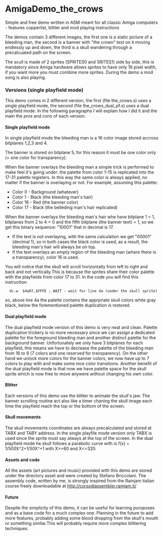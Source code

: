 # AmigaDemo_the_crows
Simple and free demo written in ASM meant for all classic Amiga computers - features copperlist, blitter and mod playing instructions

The demos contain 3 different images, the first one is a static picture of a bleeding man, the second is a banner with "the crown" text on it moving endlessly up and down, the third is a skull wandering through a precalcuated path on the screen.

The scull is made of 2 sprites (SPRITES0 and SRITES1) side by side, this is mandatory since Amiga hardware allows sprites to have only 16 pixel width, if you want more you must combine more sprites.
During the demo a mod song is also playing.

### Versions (single playfield mode)
This demo comes in 2 different version, the first (file the_crows.s) uses a single playfield mode, the second (file the_crows_dual_pf.s) uses a dual playfield mode.
In the following paragraphs I will explain how I did it and the main the pros and cons of each version.

#### Single playfield mode
In single playfield mode the bleeding man is a 16 color image stored accross bitplanes 1,2,3 and 4.

The banner is stored on bitplane 5, for this reason it must be one color only (+ one color for transparency).

When the banner overlays the bleeding man a simple trick is performed to make feel it's going under: the palette from color 1-15 is replicated into the 17-31 palette registers.
In this way the same color is always applied, no matter if the banner is overlaying or not.
For example, assuming this palette:
- Color 0 - Background (whatever)
- Color 1 - Black (the bleeding man's hair)
- Color 16 - Red (the banner color)
- Color 17 - Black (the belleding man's hair replicated)

When the banner overlays the bleeding man's hair whe have bitplane 1 = 1, bitplanes from 2 to 4 = 0 and the fifth bitplane (the banner text) = 1, so we get this binary sequence:
"10001" that in decimal is 17.
- If the text is not overlaying, with the same calculation we get "00001" (decimal 1), so in both cases the black color is used, as a result, the bleeding man's hair will always be on top.
- If the text overlays an empty region of the bleeding man (where there is a transparency), color 16 is used.

You will notice that the skull will scroll horizontally from left to right and back and not vertically.This is because the sprites share their color palette with the playfields from color 17 to 31.
In the code you will find this instruction: 
```
  dc.w 	$4a07,$FFFE	; WAIT - wait for line 4a (under the skull sprite)
```
so, above line 4a the palette contains the apprpriate skull colors white gray black, below the forementioned palette duplication is restored.

#### Dual playfield mode
The dual playfield mode version of this demo is very neat and clean.
Palette duplication trickery is no more necessary since we can assign a dedicated palette for the foreground bleeding man and another distinct palette for the background banner.
Unfortunately we only have 3 bitplanes for each playfield, this means we have to decrease the palette of the bleeding man from 16 to 8 (7 colors and one reserved for transparency).
On the other hand we unlock more colors for the banner colors, we now have up to 7 colors to play with and make some nice color transitions.
Another benefit of the dual playfield mode is that now we have palette space for the skull sprite which is now free to move anywere without changing his own color.

#### Blitter
Each versions of this demo use the blitter to animate the skull's jaw.
The banner scrolling routine act also like a timer chaning the skull image each time the playfield reach the top or the bottom of the screen.

#### Skull movements
The skull movements coordinates are always precalculated and stored at TABX and TABY address.
In the single playfile mode version only TABX is used since the sprite must say always at the top of the screen.
In the dual playfield mode he skull follows a parabolic curve with is f(x) = 1/500X^2+1/50X^+1  with X>=60 and X<=320.

#### Assets and code
All the assets (art pictures and music) provided with this demo are stored under the directory asset and were created by Stefano Briccolani.
The assembly code, written by me, is strongly inspired from the Ramjam italian course freely downloadable at
http://corsodiassembler.ramjam.it/

#### Future
Despite the simplicity of this demo, it can be useful for learning puroposes and as a base code for a much complex one.
Planning in the future to add more features, probably adding some blood dropping from the skull's mouth or something similar.This will probably require more complex blittering techniques.


